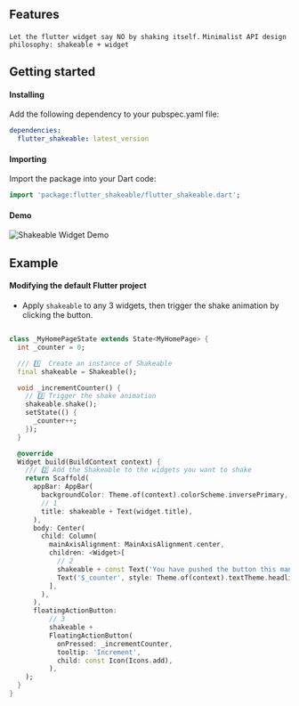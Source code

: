 ## Features
`Let the flutter widget say NO by shaking itself.`
`Minimalist API design philosophy: shakeable + widget`

## Getting started
#### Installing
Add the following dependency to your pubspec.yaml file:
```yaml
dependencies:
  flutter_shakeable: latest_version
```

#### Importing
Import the package into your Dart code:
```dart
import 'package:flutter_shakeable/flutter_shakeable.dart';
```
#### Demo
![Shakeable Widget Demo](https://user-images.githubusercontent.com/your-username/shakeable-demo.gif)

## Example
#### Modifying the default Flutter project
- Apply `shakeable` to any 3 widgets, then trigger the shake animation by clicking the button.

```dart

class _MyHomePageState extends State<MyHomePage> {
  int _counter = 0;

  /// 1️⃣  Create an instance of Shakeable
  final shakeable = Shakeable();

  void _incrementCounter() {
    // 3️⃣ Trigger the shake animation
    shakeable.shake();
    setState(() {
      _counter++;
    });
  }

  @override
  Widget build(BuildContext context) {
    /// 2️⃣ Add the Shakeable to the widgets you want to shake
    return Scaffold(
      appBar: AppBar(
        backgroundColor: Theme.of(context).colorScheme.inversePrimary,
        // 1
        title: shakeable + Text(widget.title),
      ),
      body: Center(
        child: Column(
          mainAxisAlignment: MainAxisAlignment.center,
          children: <Widget>[
            // 2
            shakeable + const Text('You have pushed the button this many times:'),
            Text('$_counter', style: Theme.of(context).textTheme.headlineMedium),
          ],
        ),
      ),
      floatingActionButton:
          // 3
          shakeable +
          FloatingActionButton(
            onPressed: _incrementCounter,
            tooltip: 'Increment',
            child: const Icon(Icons.add),
          ),
    );
  }
}

```